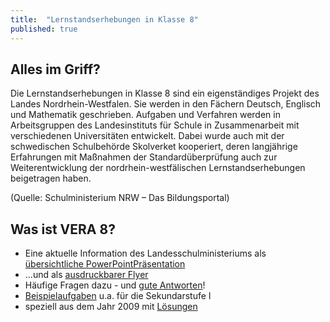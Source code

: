 ```yaml
---
title:  "Lernstandserhebungen in Klasse 8"
published: true
---
```


## Alles im Griff?

Die Lernstandserhebungen in Klasse 8 sind ein eigenständiges Projekt des Landes Nordrhein-Westfalen. Sie werden in den Fächern Deutsch, Englisch und Mathematik geschrieben. Aufgaben und Verfahren werden in Arbeitsgruppen des Landesinstituts für Schule in Zusammenarbeit mit verschiedenen Universitäten entwickelt. Dabei wurde auch mit der schwedischen Schulbehörde Skolverket kooperiert, deren langjährige Erfahrungen mit Maßnahmen der Standardüberprüfung auch zur Weiterentwicklung der nordrhein-westfälischen Lernstandserhebungen beigetragen haben. 

(Quelle: Schulministerium NRW – Das Bildungsportal) 

## Was ist VERA 8?

- Eine aktuelle Information des Landesschulministeriums als [übersichtliche PowerPointPräsentation](http://www.standardsicherung.schulministerium.nrw.de/lernstand8/upload/download/mat_2011/Elterninfo_2011-LSE_Prsentation.ppt)
- ...und als [ausdruckbarer Flyer](http://www.standardsicherung.schulministerium.nrw.de/lernstand8/upload/download/mat_2011/Elterninfo2011-LSE8.pdf)
- Häufige Fragen dazu - und [gute Antworten](http://www.iqb.hu-berlin.de/vera/faq)!
- [Beispielaufgaben](http://www.iqb.hu-berlin.de/vera/aufgaben) u.a. für die Sekundarstufe I
- speziell aus dem Jahr 2009 mit [Lösungen](http://wiki.zum.de/Vera_8_interaktiv)
